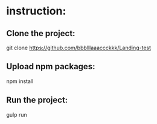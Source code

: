 ﻿# instruction:

## Clone the project:

git clone https://github.com/bbblllaaaccckkk/Landing-test

## Upload npm packages:

npm install

## Run the project:

gulp run




